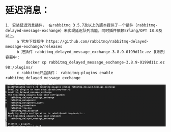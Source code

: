 # 延迟消息：
    1. 安装延迟消息插件， 在rabbitmq 3.5.7及以上的版本提供了一个插件（rabbitmq-delayed-message-exchange）来实现延迟队列功能。同时插件依赖Erlang/OPT 18.0及以上。
         a 官方下载插件 https://github.com/rabbitmq/rabbitmq-delayed-message-exchange/releases
         b 把插件 rabbitmq_delayed_message_exchange-3.8.9-0199d11c.ez 复制到容器中：
             docker cp rabbitmq_delayed_message_exchange-3.8.9-0199d11c.ez 98:/plugins/
         c rabbitmq开启插件： rabbitmq-plugins enable rabbitmq_delayed_message_exchange
![img.png](rabbitmq开启插件.png)


    


